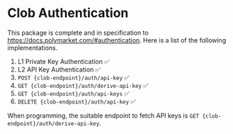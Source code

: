 # Clob Authentication
This package is complete and in specification to https://docs.polymarket.com/#authentication. Here is a list of the following implementations.
1. L1 Private Key Authentication ✅
2. L2 API Key Authentication ✅
3. `POST {clob-endpoint}/auth/api-key` ✅
4. `GET {clob-endpoint}/auth/derive-api-key` ✅
4. `GET {clob-endpoint}/auth/api-keys` ✅
5. `DELETE {clob-endpoint}/auth/api-key` ✅

When programming, the suitable endpoint to fetch API keys is `GET {clob-endpoint}/auth/derive-api-key`.